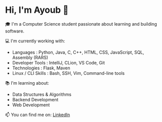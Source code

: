 # Hi, I'm Ayoub 👋

🎓 I'm a Computer Science student passionate about learning and building software.

💻 I'm currently working with:
- Languages : Python, Java, C, C++, HTML, CSS, JavaScript, SQL, Assembly (RARS)
- Developer Tools : IntelliJ, CLion, VS Code, Git
- Technologies : Flask, Maven
- Linux / CLI Skills : Bash, SSH, Vim, Command-line tools

📚 I'm learning about:
- Data Structures & Algorithms
- Backend Development
- Web Development

📫 You can find me on:
[LinkedIn](www.linkedin.com/in/ayoubhafid-dev)
